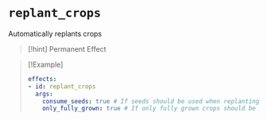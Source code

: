 # `replant_crops`

Automatically replants crops

> [!hint] Permanent Effect

> [!Example]
> ```yaml
> effects:
> - id: replant_crops
>   args:
>     consume_seeds: true # If seeds should be used when replanting crops
>     only_fully_grown: true # If only fully grown crops should be replanted
> ```
